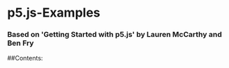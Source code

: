 # p5.js-Examples
### Based on 'Getting Started with p5.js' by Lauren McCarthy and Ben Fry

##Contents:

